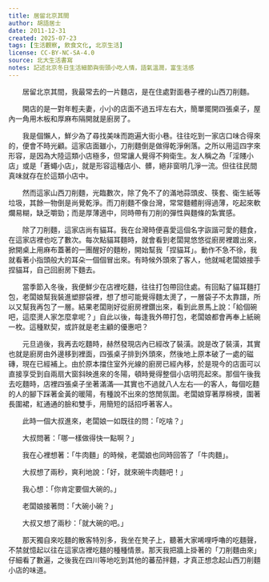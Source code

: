 ```yaml
---
title: 居留北京其間
author: 胡語居士
date: 2011-12-31
created: 2025-07-23
tags: [生活觀察, 飲食文化, 北京生活]
license: CC-BY-NC-SA-4.0
source: 北大生活書寫
notes: 記述北京冬日生活細節與街頭小吃人情，語氣溫潤，富生活感
---
```


　　居留北京其間，我最常去的一片麵店，是在住處對面巷子裡的山西刀削麵。

　　開店的是一對年輕夫妻，小小的店面不過五坪左右大，簡單擺開四張桌子，屋內一角用木板和厚麻布隔開就是廚房了。

　　我是個懶人，鮮少為了尋找美味而跑遍大街小巷。往往吃到一家店口味合得來的，便會不時光顧。這家店面雖小，刀削麵倒是做得乾淨俐落。之所以用這四字來形容，是因為大陸這類小店極多，但常讓人覺得不夠衛生。友人稱之為「淫賤小店」或是「蒼蠅小店」，就是形容這種店小、髒，絕非窗明几淨一流。但往往民間真味就存在於這類小店中。

　　然而這家山西刀削麵，光臨數次，除了免不了的滿地蒜頭皮、筷套、衛生紙等垃圾，其餘一物倒是尚覺乾淨。而刀削麵不像台灣，常常麵體削得過薄，吃起來軟爛易糊，缺乏嚼勁；而是厚薄適中，同時帶有刀削的彈性與麵條的紮實感。

　　除了刀削麵，這家店尚有貓耳。我在台灣時便喜愛這個名字詼諧可愛的麵食，在這家店裡也吃了數次。每次點貓耳麵時，就會看到老闆晃悠悠從廚房裡踱出來，掀開桌上用麻布蓋著的一團醒好的麵粉，開始幫我「捏貓耳」。動作不急不徐，我就看著小指頭般大的耳朵一個個冒出來。有時候外頭來了客人，他就喊老闆娘接手捏貓耳，自己回廚房下麵去。

　　當季節入冬後，我便鮮少在店裡吃麵，往往打包帶回住處。有回點了貓耳麵打包，老闆娘幫我裝進塑膠袋裡，想了想可能覺得麵太燙了，一層袋子不太靠譜，所以又幫我再包了一層。結果老闆剛好從廚房裡鑽出來，看到此景馬上說：「給個碗吧，這麼燙人家怎麼拿呢？」自此以後，每逢我外帶打包，老闆娘都會再奉上紙碗一枚。這種默契，或許就是老主顧的優惠吧？

　　元旦過後，我再去吃麵時，赫然發現店內已經改了裝潢。說是改了裝潢，其實也就是廚房由外邊移到裡面，四張桌子排到外頭來，然後地上原本破了一處的磁磚，現在已經補上。由於原本擋住室外光線的廚房已經內移，於是現今的店面可以直接享受到自兩扇大窗斜映進來的冬陽，頓時覺得整個小店明亮起來。那個午後我去吃麵時，店裡四張桌子坐著滿滿──其實也不過就八人左右──的客人，每個吃麵的人的腳下踩著金黃的暖陽，有種說不出來的悠閒氛圍。老闆娘穿著厚棉襖，圍著長圍裙，紅通通的臉和雙手，用簡短的話招呼著客人。

　　此時一個大叔進來，老闆娘一如既往的問：「吃啥？」

　　大叔問著：「哪一樣做得快一點啊？」

　　我在心裡想著：「牛肉麵」的時候，老闆娘也同時回答了「牛肉麵」。

　　大叔想了兩秒，爽利地說：「好，就來碗牛肉麵吧！」

　　我心想：「你肯定要個大碗的。」

　　老闆娘接著問：「大碗小碗？」

　　大叔又想了兩秒：「就大碗的吧。」

　　那天獨自來吃麵的散客特別多，我坐在凳子上，聽著大家唏哩呼嚕的吃麵聲，不禁就憶起以往在這家店裡吃麵的種種情景。那天我把牆上掛著的「刀削麵由來」仔細看了數遍，之後我在四川等地吃到其他的蕃茄拌麵，才真正想念起山西刀削麵小店的味道。
